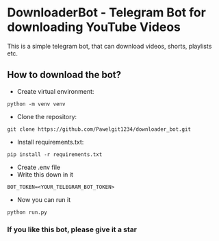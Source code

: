 # DownloaderBot - Telegram Bot for downloading YouTube Videos
This is a simple telegram bot, that can download videos, shorts, playlists etc.

## How to download the bot?
- Create virtual environment:
```commandline
python -m venv venv
```
- Clone the repository:
```commandline
git clone https://github.com/Pawelgit1234/downloader_bot.git
```
- Install requirements.txt:
```commandline
pip install -r requirements.txt
```
- Create .env file
- Write this down in it
```
BOT_TOKEN=<YOUR_TELEGRAM_BOT_TOKEN>
```
- Now you can run it
```commandline
python run.py
```
### If you like this bot, please give it a star
